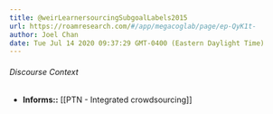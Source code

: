 ```yaml
---
title: @weirLearnersourcingSubgoalLabels2015
url: https://roamresearch.com/#/app/megacoglab/page/ep-QyK1t-
author: Joel Chan
date: Tue Jul 14 2020 09:37:29 GMT-0400 (Eastern Daylight Time)
---
```




###### Discourse Context

- **Informs::** [[PTN - Integrated crowdsourcing]]
